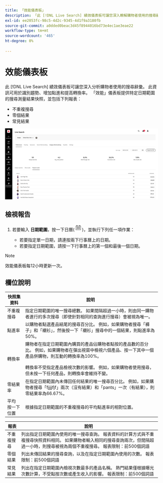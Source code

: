 ```yaml
---
title: 「效能儀表板」
description: 「此 [!DNL Live Search] 績效儀表板可讓您深入瞭解購物者使用的搜尋辭彙。」
exl-id: ee2053fc-98c5-4d2c-9345-4d1f9a3180fb
source-git-commit: a0dded0beac3d45f8944016bd73e4ec1ae3eae22
workflow-type: tm+mt
source-wordcount: '465'
ht-degree: 0%

---
```


# 效能儀表板

此 [!DNL Live Search] 績效儀表板可讓您深入分析購物者使用的搜尋辭彙。 此資訊可用於識別趨勢、增加點進和提高轉換率。 「效能」儀表板提供特定日期範圍的搜尋測量結果快照，並包括下列報表：

* 不重複搜尋
* 零個結果
* 常見結果

![效能](assets/performance-unique-searches.png)

## 檢視報告

1. 若要輸入 **日期範圍**，按一下日曆(![行事曆](assets/btn-calendar.png))，並執行下列任一項作業：

   * 若要指定單一日期，請連按兩下行事曆上的日期。
   * 若要指定日期範圍，請按一下行事曆上的第一個和最後一個日期。

>[!NOTE]
>
>效能儀表板每12小時更新一次。

## 欄位說明

| 快照集資料 | 說明 |
|--- |--- |
| 不重複搜尋 | 指定日期範圍的唯一搜尋總數。 如果間隔超過一小時，則由同一購物者進行的多次搜尋（即使針對相同的查詢進行搜尋）會被視為唯一。 |
| 點進率 | 以購物者點選產品結尾的搜尋百分比。 例如，如果購物者搜尋「褲子」和「襯衫」，然後按一下「襯衫」搜尋中的一個結果，則點進率為50%。 |
| 轉換率 | 購物者在指定日期範圍內購買的產品佔購物者點按的產品數的百分比。 例如，如果購物者在彈出視窗中檢視六個產品、按一下其中一個產品併購物，則互動的轉換率為100%。 <br /><br />轉換率不受指定產品檢視次數的影響。 例如，如果購物者使用搜尋，但未按一下任何產品，則轉換率會維持不變。 |
| 零結果率 | 在指定日期範圍內未傳回任何結果的唯一搜尋百分比。 例如，如果購物者搜尋「fjjjjfjf」兩次（沒有結果）和「pants」一次（有結果），則零結果率為66.67%。 |
| 平均 按一下位置 | 根據指定日期範圍的不重複搜尋的平均點進率的相對位置。 |

| 報表 | 說明 |
|--- |--- |
| 不重複搜尋 | 列出指定日期範圍內使用的唯一搜尋查詢。 報表資料的計算方式與不重複搜尋快照資料相同。 如果購物者輸入相同的搜尋查詢兩次，但間隔超過一小時，則搜尋被視為兩個不重複搜尋。 報表限制：前500個詞語 |
| 零個結果 | 列出未傳回結果的搜尋查詢，以及在指定日期範圍內使用的次數。 報表限制：前500個詞語 |
| 常見結果 | 列出在指定日期範圍內檢視次數最多的產品名稱。 熱門結果僅根據曝光次數計算，不受點按次數或產生收入的影響。 報表限制：前500個詞語 |
